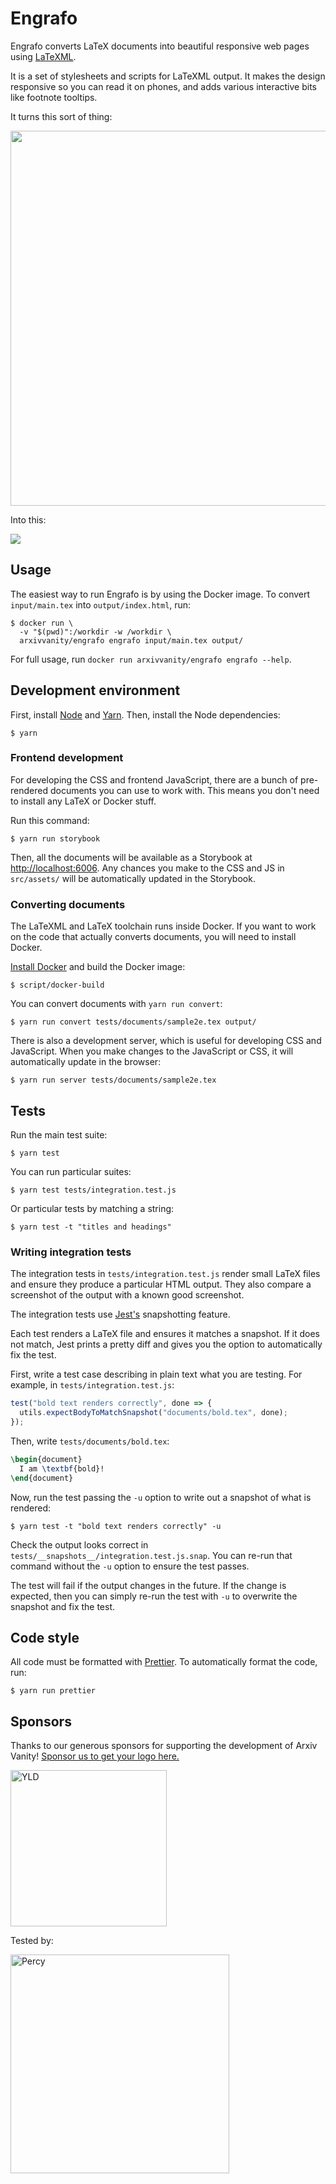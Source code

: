 # Engrafo

Engrafo converts LaTeX documents into beautiful responsive web pages using [LaTeXML](https://dlmf.nist.gov/LaTeXML/).

It is a set of stylesheets and scripts for LaTeXML output. It makes the design responsive so you can read it on phones, and adds various interactive bits like footnote tooltips.

It turns this sort of thing:

<img src="docs/screenshot-pdf.png" width="600">

Into this:

<img src="docs/screenshot-screens.png">

## Usage

The easiest way to run Engrafo is by using the Docker image. To convert `input/main.tex` into `output/index.html`, run:

    $ docker run \
      -v "$(pwd)":/workdir -w /workdir \
      arxivvanity/engrafo engrafo input/main.tex output/

For full usage, run `docker run arxivvanity/engrafo engrafo --help`.

## Development environment

First, install [Node](https://nodejs.org/en/) and [Yarn](https://yarnpkg.com/en/docs/install#mac-stable). Then, install the Node dependencies:

    $ yarn

### Frontend development

For developing the CSS and frontend JavaScript, there are a bunch of pre-rendered documents you can use to work with. This means you don't need to install any LaTeX or Docker stuff.

Run this command:

    $ yarn run storybook

Then, all the documents will be available as a Storybook at [http://localhost:6006](http://localhost:6006). Any chances you make to the CSS and JS in `src/assets/` will be automatically updated in the Storybook.

### Converting documents

The LaTeXML and LaTeX toolchain runs inside Docker. If you want to work on the code that actually converts documents, you will need to install Docker.

[Install Docker](https://docs.docker.com/install/) and build the Docker image:

    $ script/docker-build

You can convert documents with `yarn run convert`:

    $ yarn run convert tests/documents/sample2e.tex output/

There is also a development server, which is useful for developing CSS and JavaScript. When you make changes to the JavaScript or CSS, it will automatically update in the browser:

    $ yarn run server tests/documents/sample2e.tex

## Tests

Run the main test suite:

    $ yarn test

You can run particular suites:

    $ yarn test tests/integration.test.js

Or particular tests by matching a string:

    $ yarn test -t "titles and headings"

### Writing integration tests

The integration tests in `tests/integration.test.js` render small LaTeX files and ensure they produce a particular HTML output. They also compare a screenshot of the output with a known good screenshot.

The integration tests use [Jest's](http://facebook.github.io/jest/) snapshotting feature.

Each test renders a LaTeX file and ensures it matches a snapshot. If it does not match, Jest prints a pretty diff and gives you the option to automatically fix the test.

First, write a test case describing in plain text what you are testing. For example, in `tests/integration.test.js`:

```javascript
test("bold text renders correctly", done => {
  utils.expectBodyToMatchSnapshot("documents/bold.tex", done);
});
```

Then, write `tests/documents/bold.tex`:

```latex
\begin{document}
  I am \textbf{bold}!
\end{document}
```

Now, run the test passing the `-u` option to write out a snapshot of what is rendered:

    $ yarn test -t "bold text renders correctly" -u

Check the output looks correct in `tests/__snapshots__/integration.test.js.snap`. You can re-run that command without the `-u` option to ensure the test passes.

The test will fail if the output changes in the future. If the change is expected, then you can simply re-run the test with `-u` to overwrite the snapshot and fix the test.

## Code style

All code must be formatted with [Prettier](https://prettier.io/). To automatically format the code, run:

    $ yarn run prettier

## Sponsors

Thanks to our generous sponsors for supporting the development of Arxiv Vanity! [Sponsor us to get your logo here.](https://www.patreon.com/arxivvanity)

[<img src="docs/sponsor-yld.png" alt="YLD" width="250" />](https://www.yld.io/)

Tested by:

[<img src="docs/sponsor-percy.png" alt="Percy" width="350" />](https://percy.io/)
